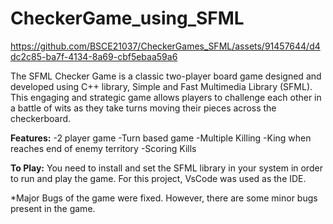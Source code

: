 # CheckerGame_using_SFML


https://github.com/BSCE21037/CheckerGames_SFML/assets/91457644/d4dc2c85-ba7f-4134-8a69-cbf5ebaa59a6


The SFML Checker Game is a classic two-player board game designed and developed using C++ library, Simple and Fast Multimedia Library (SFML). This engaging and strategic game allows players to challenge each other in a battle of wits as they take turns moving their pieces across the checkerboard.

**Features:**
-2 player game
-Turn based game
-Multiple Killing
-King when reaches end of enemy territory
-Scoring Kills

**To Play:**
You need to install and set the SFML library in your system in order to run and play the game. 
For this project, VsCode was used as the IDE.

*Major Bugs of the game were fixed. However, there are some minor bugs present in the game.
